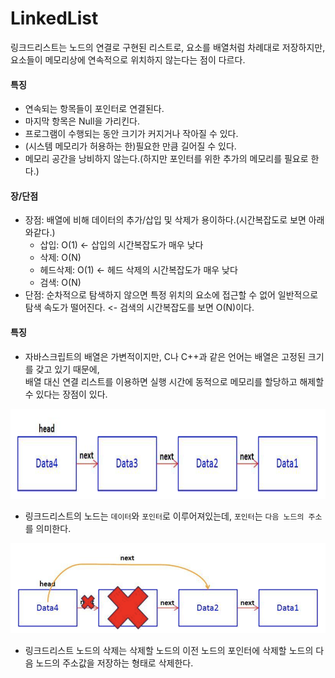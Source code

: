 # LinkedList
링크드리스트는 노드의 연결로 구현된 리스트로, 요소를 배열처럼 차례대로 저장하지만, 요소들이 메모리상에 연속적으로 위치하지 않는다는 점이 다르다.  

#### 특징
- 연속되는 항목들이 포인터로 연결된다.
- 마지막 항목은 Null을 가리킨다.
- 프로그램이 수행되는 동안 크기가 커지거나 작아질 수 있다.
- (시스템 메모리가 허용하는 한)필요한 만큼 길어질 수 있다.
- 메모리 공간을 낭비하지 않는다.(하지만 포인터를 위한 추가의 메모리를 필요로 한다.)

#### 장/단점
- 장점: 배열에 비해 데이터의 추가/삽입 및 삭제가 용이하다.(시간복잡도로 보면 아래와같다.)
    - 삽입: O(1) <- 삽입의 시간복잡도가 매우 낮다
    - 삭제: O(N)
    - 헤드삭제: O(1) <- 헤드 삭제의 시간복잡도가 매우 낮다
    - 검색: O(N)
- 단점: 순차적으로 탐색하지 않으면 특정 위치의 요소에 접근할 수 없어 일반적으로 탐색 속도가 떨어진다. <- 검색의 시간복잡도를 보면 O(N)이다.

#### 특징
- 자바스크립트의 배열은 가변적이지만, C나 C++과 같은 언어는 배열은 고정된 크기를 갖고 있기 때문에,  
배열 대신 연결 리스트를 이용하면 실행 시간에 동적으로 메모리를 할당하고 해제할 수 있다는 장점이 있다.

<img src="./linkedlist1.png" width="600" height="144" />   

- 링크드리스트의 노드는 `데이터`와 `포인터`로 이루어져있는데, `포인터`는 `다음 노드의 주소`를 의미한다.

<img src="./linkedlist2.png" width="600" height="144" />   

- 링크드리스트 노드의 삭제는 삭제할 노드의 이전 노드의 포인터에 삭제할 노드의 다음 노드의 주소값을 저장하는 형태로 삭제한다.

